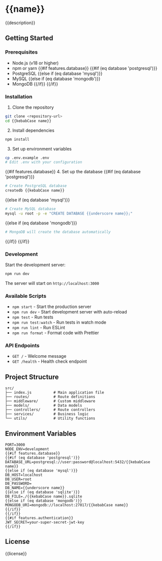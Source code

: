 # {{name}}

{{description}}

## Getting Started

### Prerequisites

- Node.js (v18 or higher)
- npm or yarn
{{#if features.database}}
{{#if (eq database 'postgresql')}}
- PostgreSQL
{{else if (eq database 'mysql')}}
- MySQL
{{else if (eq database 'mongodb')}}
- MongoDB
{{/if}}
{{/if}}

### Installation

1. Clone the repository
```bash
git clone <repository-url>
cd {{kebabCase name}}
```

2. Install dependencies
```bash
npm install
```

3. Set up environment variables
```bash
cp .env.example .env
# Edit .env with your configuration
```

{{#if features.database}}
4. Set up the database
{{#if (eq database 'postgresql')}}
```bash
# Create PostgreSQL database
createdb {{kebabCase name}}
```
{{else if (eq database 'mysql')}}
```bash
# Create MySQL database
mysql -u root -p -e "CREATE DATABASE {{underscore name}};"
```
{{else if (eq database 'mongodb')}}
```bash
# MongoDB will create the database automatically
```
{{/if}}
{{/if}}

### Development

Start the development server:
```bash
npm run dev
```

The server will start on `http://localhost:3000`

### Available Scripts

- `npm start` - Start the production server
- `npm run dev` - Start development server with auto-reload
- `npm test` - Run tests
- `npm run test:watch` - Run tests in watch mode
- `npm run lint` - Run ESLint
- `npm run format` - Format code with Prettier

### API Endpoints

- `GET /` - Welcome message
- `GET /health` - Health check endpoint

## Project Structure

```
src/
├── index.js          # Main application file
├── routes/           # Route definitions
├── middleware/       # Custom middleware
├── models/           # Data models
├── controllers/      # Route controllers
├── services/         # Business logic
└── utils/            # Utility functions
```

## Environment Variables

```env
PORT=3000
NODE_ENV=development
{{#if features.database}}
{{#if (eq database 'postgresql')}}
DATABASE_URL=postgresql://user:password@localhost:5432/{{kebabCase name}}
{{else if (eq database 'mysql')}}
DB_HOST=localhost
DB_USER=root
DB_PASSWORD=
DB_NAME={{underscore name}}
{{else if (eq database 'sqlite')}}
DB_FILE=./{{kebabCase name}}.sqlite
{{else if (eq database 'mongodb')}}
MONGODB_URI=mongodb://localhost:27017/{{kebabCase name}}
{{/if}}
{{/if}}
{{#if features.authentication}}
JWT_SECRET=your-super-secret-jwt-key
{{/if}}
```

## License

{{license}}
